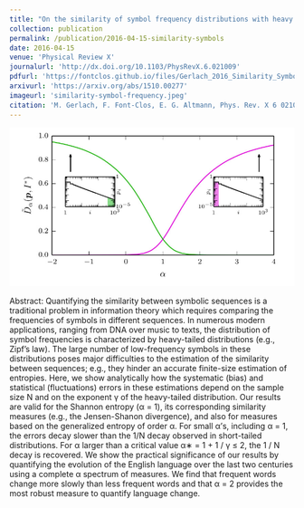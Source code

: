 ```yaml
---
title: "On the similarity of symbol frequency distributions with heavy tails"
collection: publication
permalink: /publication/2016-04-15-similarity-symbols
date: 2016-04-15
venue: 'Physical Review X'
journalurl: 'http://dx.doi.org/10.1103/PhysRevX.6.021009'
pdfurl: 'https://fontclos.github.io/files/Gerlach_2016_Similarity_Symbol_Frequency.pdf'
arxivurl: 'https://arxiv.org/abs/1510.00277'
imageurl: 'similarity-symbol-frequency.jpeg'
citation: 'M. Gerlach, F. Font-Clos, E. G. Altmann, Phys. Rev. X 6 021009'
---
```

![image](/images/similarity-symbol-frequency.jpeg)

Abstract: Quantifying the similarity between symbolic sequences is a traditional problem in information theory which requires comparing the frequencies of symbols in different sequences. In numerous modern applications, ranging from DNA over music to texts, the distribution of symbol frequencies is characterized by heavy-tailed distributions (e.g., Zipf’s law). The large number of low-frequency symbols in these distributions poses major difficulties to the estimation of the similarity between sequences; e.g., they hinder an accurate finite-size estimation of entropies. Here, we show analytically how the systematic (bias) and statistical (fluctuations) errors in these estimations depend on the sample size N and on the exponent γ of the heavy-tailed distribution. Our results are valid for the Shannon entropy (α = 1), its corresponding similarity measures (e.g., the Jensen-Shanon divergence), and also for measures based on the generalized entropy of order α. For small α’s, including α = 1, the errors decay slower than the 1/N decay observed in short-tailed distributions. For α larger than a critical value α∗ = 1 + 1 / γ ≤ 2, the 1 / N decay is recovered. We show the practical significance of our results by quantifying the evolution of the English language over the last two centuries using a complete α spectrum of measures. We find that frequent words change more slowly than less frequent words and that α = 2 provides the most robust measure to quantify language change.

